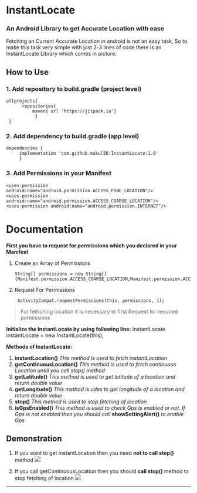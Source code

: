 # InstantLocate

### An Android Library to get Accurate Location with ease

Fetching an Current Accurate Location in android is not an easy task, So to make this task very simple with just 2-3 lines of code there is an InstantLocate Library which comes in picture.

##  **How to Use**
### 1. Add repository to build.gradle (project level)
    allprojects{
		  repositories{
			  maven{ url 'https://jitpack.io'}  
	           }
     }
### 2. Add dependency to build.gradle (app level)
    dependencies {
         implementation 'com.github.mukul56:InstantLocate:1.0'        
         }


### 3. Add Permissions in your Manifest
    <uses-permission android:name="android.permission.ACCESS_FINE_LOCATION"/>     
    <uses-permission android:name="android.permission.ACCESS_COARSE_LOCATION"/>                      
    <uses-permission android:name="android.permission.INTERNET"/>     


# Documentation

**First you have to request for permissions which you declared  in your Manifest**

1. Create an Array of Permissions

       String[] permissions = new String[]{Manifest.permission.ACCESS_COARSE_LOCATION,Manifest.permission.ACCESS_FINE_LOCATION};



    
2. Request For Permissions

        ActivityCompat.requestPermissions(this, permissions, 1); 



> For fethching location it is necessary to first Request for required permissions


**Initialize the InstantLocate by using following line:**
    InstantLocate instantLocate = new InstantLocate(this);      


**Methods of InstantLocate:**

 1. **instantLocation()**  *This method is used to fetch instantLocation*
 2. **getContinuousLocation()** *This method is used to fetch continuous Location untill you call stop() method*
 3. **getLatitude()** *This method is used to get latitude of a location and return double value*
 4. **getLongitude()** *This method is udes to get longitude of a location and return double value*
 5. **stop()** *This method is used to stop fetching of location*
 6. **isGpsEnabled()** *This method is used to check Gps is enabled or not. If Gps is not enabled then you should call* **showSettingAlert()** *to enable Gps*

 ## Demonstration
1. If you want to get instantLocation then you need **not to call stop()** method
![](https://github.com/mukul56/InstantLocate/blob/master/app/src/main/res/drawable/instloCode.png)

2. If you call getContinuousLocation then you should **call stop()** method to stop fetching of location
![](https://github.com/mukul56/InstantLocate/blob/master/app/src/main/res/drawable/contlocation.png)

__________________________________________________________________________________________________________________________________________________________________


